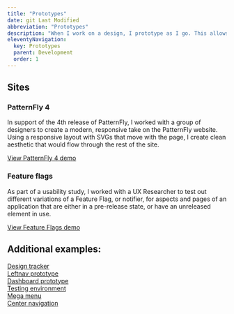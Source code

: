 ```yaml
---
title: "Prototypes"
date: git Last Modified
abbreviation: "Prototypes"
description: "When I work on a design, I prototype as I go. This allows me to see what I'm doing in a working environment, while keeping expectations realistic."
eleventyNavigation:
  key: Prototypes
  parent: Development
  order: 1
---
```


<div class="container-xxl mb-2 py-2 px-md-5">
  <div class="row px-3">
    <div class="col-12">
      <h2>
        Sites
      </h2>
    </div>
  </div>
  <div class="row px-3">
    <div class="col-12 align-content-start">
      <h3>PatternFly 4</h3>
      <p class="text-body-secondary">In support of the 4th release of PatternFly, I worked with a group of designers to create a modern, responsive take on the PatternFly website. Using a responsive layout with SVGs that move with the page, I create clean aesthetic that would flow through the rest of the site.</p>
      <a class="btn btn-outline-secondary" role="button" href="https://pf4testbench.netlify.app" target="top" alt="Click to view the PatternFly 4 demo site">
        View PatternFly 4 demo
      </a>
    </div>
    <div class="col-12 align-content-start">
      <h3>Feature flags</h3>
      <p class="text-body-secondary">As part of a usability study, I worked with a UX Researcher to test out different variations of a Feature Flag, or notifier, for aspects and pages of an application that are either in a pre-release state, or have an unreleased element in use.</p>
      <a class="btn btn-outline-secondary" role="button" href="https://www.adamjolicoeur.com/feature-flag-prototype/" target="top" alt="Click to view the Feature Flags demo site">
        View Feature Flags demo
      </a>
    </div>
  </div>
</div>
<div class="container-xxl mb-2 py-2 px-md-5">
  <div class="row px-3">
    <div class="col-12">
      <h2>Additional examples:</h2>
    </div>
  </div>
  <div class="row px-3">
    <div class="col">
      <a href="https://www.adamjolicoeur.com/design-tracker-template/" target="top">Design tracker <i class="fa-sharp fa-solid fa-arrow-up-right-from-square"></i></a>
    <div class="col">
      <a href="https://www.adamjolicoeur.com/leftnav-prototype/" target="top">Leftnav prototype <i class="fa-sharp fa-solid fa-arrow-up-right-from-square"></i></a>
    </div>
    <div class="col">
      <a href="https://www.adamjolicoeur.com/DashboardPrototype/" target="top">Dashboard prototype <i class="fa-sharp fa-solid fa-arrow-up-right-from-square"></i></a>
    </div>
    <div class="col">
      <a href="https://www.adamjolicoeur.com/testing_environment/index.html" target="top">Testing environment <i class="fa-sharp fa-solid fa-arrow-up-right-from-square"></i></a>
    </div>
    <div class="col">
      <a href="https://www.adamjolicoeur.com/megamenu/" target="top">Mega menu <i class="fa-sharp fa-solid fa-arrow-up-right-from-square"></i></a>
    </div>
    <div class="col">
      <a href="https://www.adamjolicoeur.com/centernav/" target="top">Center navigation <i class="fa-sharp fa-solid fa-arrow-up-right-from-square"></i></a>
    </div>
  </div>
</div>

